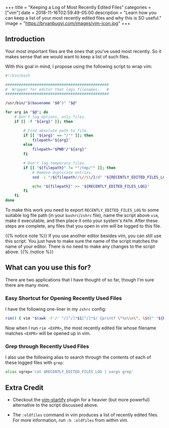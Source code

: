 +++
title = "Keeping a Log of Most Recently Edited Files"
categories = ["vim"]
date = 2018-11-16T02:59:49-05:00
description = "Learn how you can keep a list of your most recently edited files and why this is SO useful."
image = "https://bryanbugyi.com/images/vim-icon.jpg"
+++

## Introduction

Your most important files are the ones that you've used most recently. So it makes sense that we would want to keep a list of such files.

With this goal in mind, I propose using the following script to wrap vim:

``` bash
#!/bin/bash

##############################################
#  Wrapper for editor that logs filenames.   #
##############################################

/usr/bin/"$(basename "$0")" "$@"

for arg in "$@"; do
    # Don't log options, only files.
    if [[ -f "${arg}" ]]; then

        # Find absolute path to file.
        if [[ "${arg}" == "/"* ]]; then
            filepath="${arg}"
        else
            filepath="$PWD"/"${arg}"
        fi

        # Don't log temporary files.
        if [[ "${filepath}" != *"/tmp/"* ]]; then
            # Remove duplicate entries.
            sed -i "/${filepath//\//\\/}/d" "${RECENTLY_EDITED_FILES_LOG}"

            echo "${filepath}" >> "${RECENTLY_EDITED_FILES_LOG}"
        fi
    fi
done
```

To make this work you need to export `RECENTLY_EDITED_FILES_LOG` to some suitable log file path (in your `bashrc`/`zshrc` file), name the script above `vim`, make it executable, and then place it onto your system's `PATH`. After these steps are complete, any files that you open in vim will be logged to this file.

{{% notice note %}}
If you use another editor besides vim, you can still use this script. You just have to make sure the name of the script matches the name of your editor. There is no need to make any changes to the script above.
{{% /notice %}}

## What can you use this for?

There are two applications that I have thought of so far, though I'm sure there are many more.

### Easy Shortcut for Opening Recently Used Files

I have the following one-liner in my `zshrc` config:

``` bash
rim() { vim "$(awk -F'/' "/[^/]*$1[^/]*$/ {printf \"%s\\n\", \$0}" "${RECENTLY_EDITED_FILES_LOG}" | tail -n 1)"; }
```

Now when I run `rim <EXPR>`, the most recently edited file whose filename matches `<EXPR>` will be opened up in vim.

### Grep through Recently Used Files

I also use the following alias to search through the contents of each of these logged files with `grep`:

``` bash
alias vgrep='cat $RECENTLY_EDITED_FILES_LOG | xargs grep'
```

## Extra Credit

* Checkout the [vim-startify] plugin for a heavier (but more powerful) alternative to the script discussed above.

* The `:oldfiles` command in vim produces a list of recently edited files. For more information, run `:h :oldfiles` from within vim.

[vim-startify]: https://github.com/mhinz/vim-startify
